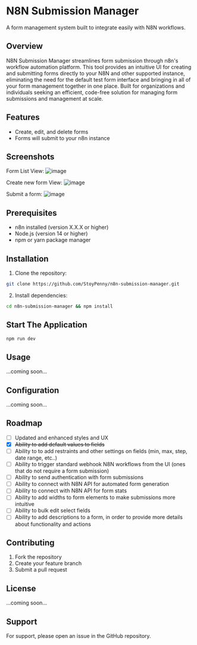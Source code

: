 # N8N Submission Manager
A form management system built to integrate easily with N8N workflows. 

## Overview
N8N Submission Manager streamlines form submission through n8n's workflow automation platform. This tool provides an intuitive UI for creating and submitting forms directly to your N8N and other supported instance, eliminating the need for the default test form interface and bringing in all of your form management together in one place. Built for organizations and individuals seeking an efficient, code-free solution for managing form submissions and management at scale.

## Features
- Create, edit, and delete forms
- Forms will submit to your n8n instance

## Screenshots
Form List View:
![image](https://github.com/user-attachments/assets/2abce52a-e4d8-45be-8b53-75c0c55dc613)

Create new form View:
![image](https://github.com/user-attachments/assets/cde0d077-1cf4-49fd-8418-853a672ed184)

Submit a form:
![image](https://github.com/user-attachments/assets/5f3df805-04fd-427a-85d2-0010565edb8f)


## Prerequisites
- n8n installed (version X.X.X or higher)
- Node.js (version 14 or higher)
- npm or yarn package manager

## Installation
1. Clone the repository:
```bash
git clone https://github.com/StoyPenny/n8n-submission-manager.git
```

2. Install dependencies:
```bash
cd n8n-submission-manager && npm install
```

## Start The Application
```bash
npm run dev
```

## Usage
...coming soon...


## Configuration
...coming soon...

## Roadmap
- [ ] Updated and enhanced styles and UX
- [X] ~~Ability to add default values to fields~~
- [ ] Ability to to add restraints and other settings on fields (min, max, step, date range, etc..) 
- [ ] Ability to trigger standard webhook N8N workflows from the UI (ones that do not require a form submission)
- [ ] Ability to send authentication with form submissions
- [ ] Ability to connect with N8N API for automated form generation
- [ ] Ability to connect with N8N API for form stats
- [ ] Ability to add widths to form elements to make submissions more intuitive
- [ ] Ability to bulk edit select fields
- [ ] Ability to add descriptions to a form, in order to provide more details about functionality and actions

## Contributing
1. Fork the repository
2. Create your feature branch
3. Submit a pull request

## License
...coming soon...

## Support
For support, please open an issue in the GitHub repository.

